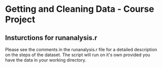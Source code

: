 Getting and Cleaning Data - Course Project
====================================

Insturctions for runanalysis.r
------------------------------------
Please see the comments in the runanalysis.r file for a detailed description on the steps of the dataset. The script will run on it's own provided you have the data in your working directory.
